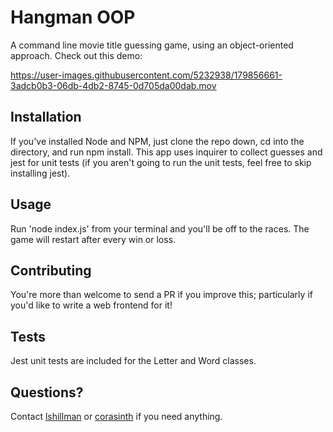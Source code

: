 # Hangman OOP

A command line movie title guessing game, using an object-oriented approach. Check out this demo:

https://user-images.githubusercontent.com/5232938/179856661-3adcb0b3-06db-4db2-8745-0d705da00dab.mov


## Installation

If you've installed Node and NPM, just clone the repo down, cd into the directory, and run npm install. This app uses inquirer to collect guesses and jest for unit tests (if you aren't going to run the unit tests, feel free to skip installing jest).

## Usage

Run 'node index.js' from your terminal and you'll be off to the races. The game will restart after every win or loss.

## Contributing

You're more than welcome to send a PR if you improve this; particularly if you'd like to write a web frontend for it!

## Tests

Jest unit tests are included for the Letter and Word classes.


## Questions?

Contact [lshillman](https://github.com/lshillman) or [corasinth](https://github.com/corasinth) if you need anything.
